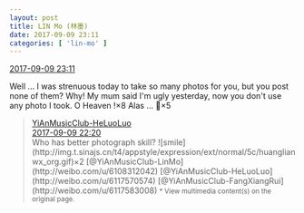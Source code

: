 ```yaml
---
layout: post
title: LIN Mo (林墨)
date: 2017-09-09 23:11
categories: [ 'lin-mo' ]
---
```


<div class="weibo-info">
  <a href="http://weibo.com/6108312042/Fl46P8CUI">2017-09-09 23:11</a>
</div>

Well … I was strenuous today to take so many photos for you, but you post none of them? Why! My mum said I'm ugly yesterday, now you don't use any photo I took. O Heaven !×8 Alas … 🤧×5

<!-- more -->

> <div class="weibo-post-name">
>   <a href="http://weibo.com/u/6117570574">YiAnMusicClub-HeLuoLuo</a>
> </div>
> <div class="weibo-info">
>   <a href="http://weibo.com/6117570574/Fl3Mab3TN">2017-09-09 22:20</a>
> </div>
> Who has better photograph skill? ![smile](http://img.t.sinajs.cn/t4/appstyle/expression/ext/normal/5c/huanglianwx_org.gif)×2 [@YiAnMusicClub-LinMo](http://weibo.com/u/6108312042) [@YiAnMusicClub-HeLuoLuo](http://weibo.com/u/6117570574) [@YiAnMusicClub-FangXiangRui](http://weibo.com/u/6117583008)  
> <small>* View multimedia content(s) on the original page.</small>
